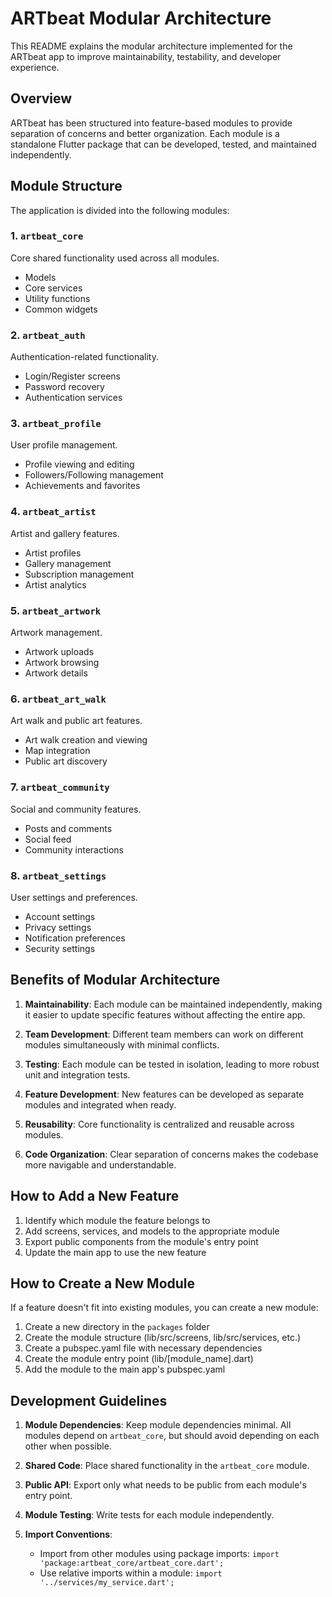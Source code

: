 # ARTbeat Modular Architecture

This README explains the modular architecture implemented for the ARTbeat app to improve maintainability, testability, and developer experience.

## Overview

ARTbeat has been structured into feature-based modules to provide separation of concerns and better organization. Each module is a standalone Flutter package that can be developed, tested, and maintained independently.

## Module Structure

The application is divided into the following modules:

### 1. `artbeat_core`
Core shared functionality used across all modules.
- Models
- Core services
- Utility functions
- Common widgets

### 2. `artbeat_auth`
Authentication-related functionality.
- Login/Register screens
- Password recovery
- Authentication services

### 3. `artbeat_profile`
User profile management.
- Profile viewing and editing
- Followers/Following management
- Achievements and favorites

### 4. `artbeat_artist`
Artist and gallery features.
- Artist profiles
- Gallery management
- Subscription management
- Artist analytics

### 5. `artbeat_artwork`
Artwork management.
- Artwork uploads
- Artwork browsing
- Artwork details

### 6. `artbeat_art_walk`
Art walk and public art features.
- Art walk creation and viewing
- Map integration
- Public art discovery

### 7. `artbeat_community`
Social and community features.
- Posts and comments
- Social feed
- Community interactions

### 8. `artbeat_settings`
User settings and preferences.
- Account settings
- Privacy settings
- Notification preferences
- Security settings

## Benefits of Modular Architecture

1. **Maintainability**: Each module can be maintained independently, making it easier to update specific features without affecting the entire app.

2. **Team Development**: Different team members can work on different modules simultaneously with minimal conflicts.

3. **Testing**: Each module can be tested in isolation, leading to more robust unit and integration tests.

4. **Feature Development**: New features can be developed as separate modules and integrated when ready.

5. **Reusability**: Core functionality is centralized and reusable across modules.

6. **Code Organization**: Clear separation of concerns makes the codebase more navigable and understandable.

## How to Add a New Feature

1. Identify which module the feature belongs to
2. Add screens, services, and models to the appropriate module
3. Export public components from the module's entry point
4. Update the main app to use the new feature

## How to Create a New Module

If a feature doesn't fit into existing modules, you can create a new module:

1. Create a new directory in the `packages` folder
2. Create the module structure (lib/src/screens, lib/src/services, etc.)
3. Create a pubspec.yaml file with necessary dependencies
4. Create the module entry point (lib/[module_name].dart)
5. Add the module to the main app's pubspec.yaml

## Development Guidelines

1. **Module Dependencies**: Keep module dependencies minimal. All modules depend on `artbeat_core`, but should avoid depending on each other when possible.

2. **Shared Code**: Place shared functionality in the `artbeat_core` module.

3. **Public API**: Export only what needs to be public from each module's entry point.

4. **Module Testing**: Write tests for each module independently.

5. **Import Conventions**:
   - Import from other modules using package imports: `import 'package:artbeat_core/artbeat_core.dart';`
   - Use relative imports within a module: `import '../services/my_service.dart';`
